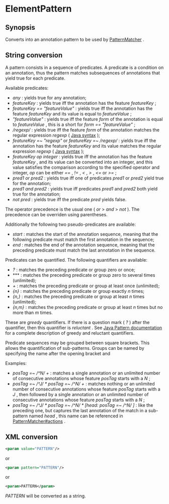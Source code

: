 <h1 class="converter">ElementPattern</h1>

## Synopsis

Converts into an annotation pattern to be used by <a href="../module/PatternMatcher" class="module">PatternMatcher</a> .

## String conversion

A pattern consists in a sequence of predicates. A predicate is a condition on an annotation, thus the pattern matches subsequences of annotations that yield true for each predicate.

Available predicates:
*  *any* : yields true for any annotation;
*  *featureKey* : yields true iff the annotation has the feature *featureKey* ;
*  *featureKey == "featureValue"* : yields true iff the annotation has the feature *featureKey* and its value is equal to *featureValue* ;
*  *"featureValue"* : yields true iff the feature *form* of the annotation is equal to *featureValue* , this is a short for *form == "featureValue"* ;
*  */regexp/* : yields true iff the feature *form* of the annotation matches the regular expression *regexp* ( [Java syntax](http://download.oracle.com/javase/7/docs/api/java/util/regex/Pattern.html) );
*  *featureKey =~ "regexp"* or *featureKey =~ /regexp/* : yields true iff the annotation has the feature *featureKey* and its value matches the regular expression *regexp* ( [Java syntax](http://download.oracle.com/javase/7/docs/api/java/util/regex/Pattern.html) );
*  *featureKey op integer* : yields true iff the annotation has the feature *featureKey* , and its value can be converted into an integer, and this value satisfies the comparison according to the specified operator and integer, *op* can be either *==* , *!=* , *<* , *>* , *<=* or *>=* ;
*  *pred1 or pred2* : yields true iff one of predicates *pred1* or *pred2* yield true for the annotation;
*  *pred1 and pred2* : yields true iff predicates *pred1* and *pred2* both yield true for the annotation;
*  *not pred* : yields true iff the predicate *pred* yields false.

The operator precedence is the usual one ( *or* > *and* > *not* ). The precedence can be overriden using parentheses.

Additionally the following two pseudo-predicates are available:
*  *start* : matches the start of the annotation sequence, meaning that the following predicate must match the first annotation in the sequence;
*  *end* : matches the end of the annotation sequence, meaning that the preceding predicate must match the last annotation in the sequence.



Predicates can be quantified. The following quantifiers are available:
*  *?* : matches the preceding predicate or group zero or once;
*  *** : matches the preceding predicate or group zero to several times (unlimited);
*  *+* : matches the preceding predicate or group at least once (unlimited);
*  *{n}* : matches the preceding predicate or group exactly *n* times;
*  *{n,}* : matches the preceding predicate or group at least *n* times (unlimited);
*  *{n,m}* : matches the preceding predicate or group at least *n* times but no more than *m* times.

These are *greedy* quantifiers. If there is a question mark ( *?* ) after the quantifier, then this quantifier is *reluctant* . See [Java Pattern documentation](http://download.oracle.com/javase/7/docs/api/java/util/regex/Pattern.html) for a complete description of greedy and reluctant quantifiers.

Predicate sequences may be grouped between square brackets. This allows the quantification of sub-patterns. Groups can be named by specifying the name after the opening bracket and

Examples:
*  *posTag =~ /^N/ +* : matches a single annotation or an unlimited number of consecutive annotations whose feature *posTag* starts with a *N* ;
*  *posTag =~ /^J/ * posTag =~ /^N/ +* : matches nothing or an unlimited number of consecutive annotations whose feature *posTag* starts with a *J* , then followed by a single annotation or an unlimited number of consecutive annotations whose feature *posTag* starts with a *N* ;
*  *posTag =~ /^J/ * posTag =~ /^N/ * [head: posTag =~ /^N/ ]* : like the preceding one, but captures the last annotation of the match in a sub-pattern named *head* , this name can be referenced in <a href="../module/PatternMatcher#actions" class="param">PatternMatcher#actions</a> .



## XML conversion



```xml
<param value="PATTERN"/>
```

or

```xml
<param pattern="PATTERN"/>
```

or

```xml
<param>PATTERN</param>
```

 *PATTERN* will be converted as a string.

